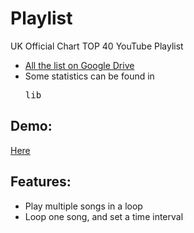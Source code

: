 Playlist
========

UK Official Chart TOP 40 YouTube Playlist

- [All the list on Google Drive](https://drive.google.com/#folders/0B4xVwonJgym0REk1b19lV1c4QzQ)
- Some statistics can be found in <pre>lib</pre>

Demo:
------
[Here](http://g2384.github.io/Playlist/)

Features:
---------
- Play multiple songs in a loop
- Loop one song, and set a time interval
